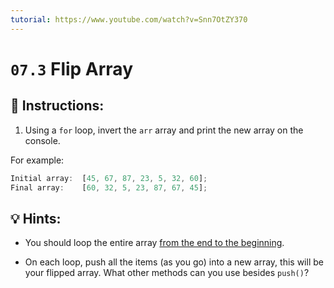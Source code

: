 ```yaml
---
tutorial: https://www.youtube.com/watch?v=Snn7OtZY370
---
```


# `07.3` Flip Array

## 📝 Instructions: 
 
1. Using a `for` loop, invert the `arr` array and print the new array on the console. 

For example:

```js
Initial array:  [45, 67, 87, 23, 5, 32, 60];
Final array:    [60, 32, 5, 23, 87, 67, 45];
```

## 💡 Hints:

+ You should loop the entire array [from the end to the beginning](https://stackoverflow.com/questions/1340589/are-loops-really-faster-in-reverse).

+ On each loop, push all the items (as you go) into a new array, this will be your flipped array. What other methods can you use besides `push()`?
